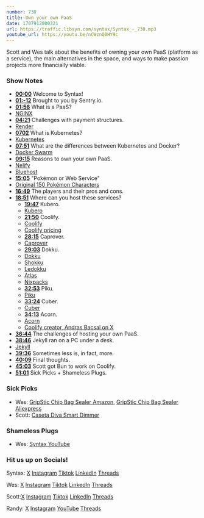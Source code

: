 ```yaml
---
number: 730
title: Own your own PaaS
date: 1707912000321
url: https://traffic.libsyn.com/syntax/Syntax_-_730.mp3
youtube_url: https://youtu.be/nCWznQ0HY9c
---
```


Scott and Wes talk about the benefits of owning your own PaaS (platform as a service), the main alternatives in the space, and ways to make passion projects more financially viable.

### Show Notes

- **[00:00](#t=00:00)** Welcome to Syntax!
- **[01:-12](#t=01:12)** Brought to you by Sentry.io.
- **[01:56](#t=01:56)** What is a PaaS?
- [NGINX](https://nginx.org/en/)
- **[04:21](#t=04:21)** Challenges with payment structures.
- [Render](https://render.com/)
- **[0702](#t=07:02)** What is Kubernetes?
- [Kubernetes](https://kubernetes.io/docs/tutorials/kubernetes-basics/)
- **[07:51](#t=07:51)** What are the differences between Kubernetes and Docker?
- [Docker Swarm](https://docs.docker.com/engine/swarm/)
- **[09:15](#t=09:15)** Reasons to own your own PaaS.
- [Nelify](https://www.netlify.com/)
- [Bluehost](https://www.bluehost.com/)
- **[15:05](#t=15:05)** "Pokémon or Web Service"
- [Original 150 Pokémon Characters](https://www.giantbomb.com/profile/wakka/lists/the-150-original-pokemon/59579/)
- **[16:49](#t=16:49)** The players and their pros and cons.
- **[18:51](#t=18:51)** Where can you host these services?
  - **[19:47](#t=19:47)** Kubero.
  - [Kubero](https://github.com/kubero-dev/kubero)
  - **[21:50](#t=21:50)** Coolify.
  - [Coolify](https://coolify.io/)
  - [Coolify pricing](https://coolify.io/pricing)
  - **[28:15](#t=28:15)** Caprover.
  - [Caprover](https://caprover.com/)
  - **[29:03](#t=29:03)** Dokku.
  - [Dokku](https://dokku.com/)
  - [Shokku](https://shokku.dev/)
  - [Ledokku](https://github.com/ledokku/ledokku)
  - [Atlas](https://github.com/cywio/atlas)
  - [Nixpacks](https://nixpacks.com/docs/getting-started)
  - **[32:53](#t=32:53)** Piku.
  - [Piku](https://github.com/piku/piku)
  - **[33:24](#t=33:24)** Cuber.
  - [Cuber](https://cuber.cloud/)
  - **[34:13](#t=34:13)** Acorn.
  - [Acorn](https://github.com/acorn-io/acorn)
  - [Coolify creator, Andras Bacsai on X](https://twitter.com/heyandras)
- **[36:44](#t=36:44)** The challenges of hosting your own PaaS.
- **[38:46](#t=38:46)** Jekyll ran on a PC under a desk.
- [Jekyll](https://github.com/jekyll/jekyll)
- **[39:36](#t=39:36)** Sometimes less is, in fact, more.
- **[40:09](#t=40:09)** Final thoughts.
- **[45:03](#t=45:03)** Scott got Bun to work on Coolify.
- **[51:01](#t=51:01)** Sick Picks + Shameless Plugs.

### Sick Picks

- Wes: [GripStic Chip Bag Sealer Amazon](https://amzn.to/3OA1Tm3), [GripStic Chip Bag Sealer Aliexpress](https://www.aliexpress.com/item/1005002668950857.html)
- Scott: [Caseta Diva Smart Dimmer](https://amzn.to/3SOHIDu)

### Shameless Plugs

- Wes: [Syntax YouTube](https://www.youtube.com/@syntaxfm)

### Hit us up on Socials!

Syntax: [X](https://twitter.com/syntaxfm) [Instagram](https://www.instagram.com/syntax_fm/) [Tiktok](https://www.tiktok.com/@syntaxfm) [LinkedIn](https://www.linkedin.com/company/96077407/admin/feed/posts/) [Threads](https://www.threads.net/@syntax_fm)

Wes: [X](https://twitter.com/wesbos) [Instagram](https://www.instagram.com/wesbos/) [Tiktok](https://www.tiktok.com/@wesbos) [LinkedIn](https://www.linkedin.com/in/wesbos/) [Threads](https://www.threads.net/@wesbos)

Scott:[X](https://twitter.com/stolinski) [Instagram](https://www.instagram.com/stolinski/) [Tiktok](https://www.tiktok.com/@stolinski) [LinkedIn](https://www.linkedin.com/in/stolinski/) [Threads](https://www.threads.net/@stolinski)

Randy: [X](https://twitter.com/randyrektor) [Instagram](https://www.instagram.com/randyrektor/) [YouTube](https://www.youtube.com/@randyrektor) [Threads](https://www.threads.net/@randyrektor)
